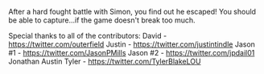 After a hard fought battle with Simon, you find out he escaped! You should be able to capture...if the game doesn't break too much.

Special thanks to all of the contributors:
David - https://twitter.com/outerfield
Justin - https://twitter.com/justintindle
Jason #1 - https://twitter.com/JasonPMills
Jason #2 - https://twitter.com/jpdail01
Jonathan
Austin
Tyler - https://twitter.com/TylerBlakeLOU